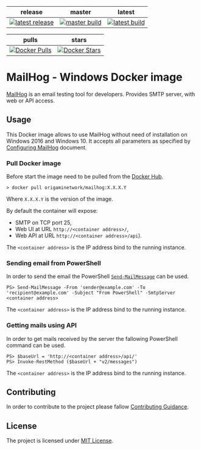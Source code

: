 
| release | master | latest |
| :--: | :--: | :--: |
| [![latest release](https://img.shields.io/github/release/origami-network/docker-mailhog.svg)](https://github.com/origami-network/docker-plantuml/releases/latest) | [![master build](https://ci.appveyor.com/api/projects/status/7k4dybfrojw4ayvd/branch/master?svg=true)](https://ci.appveyor.com/project/BartDubois/docker-mailhog/branch/master) | [![latest build](https://ci.appveyor.com/api/projects/status/7k4dybfrojw4ayvd?svg=true)](https://ci.appveyor.com/project/BartDubois/docker-mailhog) |


| pulls | stars |
| :--: | :--: |
| [![Docker Pulls](https://img.shields.io/docker/pulls/origaminetwork/mailhog.svg)](https://hub.docker.com/r/origaminetwork/plantuml/) | [![Docker Stars](https://img.shields.io/docker/stars/origaminetwork/mailhog.svg)](https://hub.docker.com/r/origaminetwork/plantuml/) |


MailHog - Windows Docker image
==

[MailHog](https://github.com/mailhog/MailHog) is an email testing tool for developers.
Provides SMTP server, with web or API access.


## Usage

This Docker image allows to use MailHog without need of installation on Windows 2016 and Windows 10.
It accepts all parameters as specified by [Configuring MailHog](https://github.com/mailhog/MailHog/blob/master/docs/CONFIG.md) document.


### Pull Docker image

Before start the image need to be pulled from the [Docker Hub](https://hub.docker.com/r/origaminetwork/mailhog/).

```console
> docker pull origaminetwork/mailhog:X.X.X.Y
```

Where `X.X.X.Y` is the version of the image.

By default the container will expose:
 - SMTP on TCP port 25,
 - Web UI at URL `http://<container address>/`,
 - Web API at URL `http://<container address>/api`).

The `<container address>` is the IP address bind to the running instance.


### Sending email from PowerShell

In order to send the email the PowerShell [`Send-MailMessage`](https://docs.microsoft.com/en-us/powershell/module/microsoft.powershell.utility/send-mailmessage) can be used.

```console
PS> Send-MailMessage -From 'sender@example.com' -To 'recipient@example.com' -Subject "From PowerShell" -SmtpServer <container address>
```

The `<container address>` is the IP address bind to the running instance.


### Getting mails using API

In order to get mails received by the server the fallowing PowerShell command can be used.

```console
PS> $baseUrl = 'http://<container address>/api/'
PS> Invoke-RestMethod ($baseUrl + "v2/messages")
```

The `<container address>` is the IP address bind to the running instance.


## Contributing

In order to contribute to the project please fallow [Contributing Guidance](CONTRIBUTING.md).


## License

The project is licensed under [MIT License](LICENSE).
